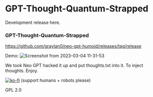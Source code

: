 # GPT-Thought-Quantum-Strapped
Development release here. 

### GPT-Thought-Quantum-Strapped
https://github.com/graylan0/neo-gpt-humoid/releases/tag/release

Demo:
![Screenshot from 2023-03-04 11-31-53](https://user-images.githubusercontent.com/34530588/222917629-f924f140-a503-4ef6-ba9d-e9d8ccef15c5.png)


We took Neo GPT hacked it up and put thoughts.txt into it. To inject thoughts. Enjoy.


[![ko-fi](https://ko-fi.com/img/githubbutton_sm.svg)](https://ko-fi.com/P5P8J7QY5) (support humans + robots please)

GPL 2.0

